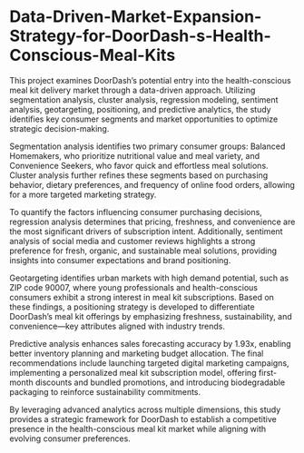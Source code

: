 # Data-Driven-Market-Expansion-Strategy-for-DoorDash-s-Health-Conscious-Meal-Kits
This project examines DoorDash’s potential entry into the health-conscious meal kit delivery market through a data-driven approach. Utilizing segmentation analysis, cluster analysis, regression modeling, sentiment analysis, geotargeting, positioning, and predictive analytics, the study identifies key consumer segments and market opportunities to optimize strategic decision-making.

Segmentation analysis identifies two primary consumer groups: Balanced Homemakers, who prioritize nutritional value and meal variety, and Convenience Seekers, who favor quick and effortless meal solutions. Cluster analysis further refines these segments based on purchasing behavior, dietary preferences, and frequency of online food orders, allowing for a more targeted marketing strategy.

To quantify the factors influencing consumer purchasing decisions, regression analysis determines that pricing, freshness, and convenience are the most significant drivers of subscription intent. Additionally, sentiment analysis of social media and customer reviews highlights a strong preference for fresh, organic, and sustainable meal solutions, providing insights into consumer expectations and brand positioning.

Geotargeting identifies urban markets with high demand potential, such as ZIP code 90007, where young professionals and health-conscious consumers exhibit a strong interest in meal kit subscriptions. Based on these findings, a positioning strategy is developed to differentiate DoorDash’s meal kit offerings by emphasizing freshness, sustainability, and convenience—key attributes aligned with industry trends.

Predictive analysis enhances sales forecasting accuracy by 1.93x, enabling better inventory planning and marketing budget allocation. The final recommendations include launching targeted digital marketing campaigns, implementing a personalized meal kit subscription model, offering first-month discounts and bundled promotions, and introducing biodegradable packaging to reinforce sustainability commitments.

By leveraging advanced analytics across multiple dimensions, this study provides a strategic framework for DoorDash to establish a competitive presence in the health-conscious meal kit market while aligning with evolving consumer preferences.
